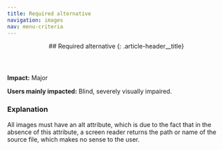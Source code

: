 ```yaml
---
title: Required alternative
navigation: images
nav: menu-criteria
---
```


<header>
## Required alternative
{: .article-header__title}
</header>

**Impact:** Major

**Users mainly impacted:** Blind, severely visually impaired.

### Explanation

All images must have an alt attribute, which is due to the fact that in the absence of this attribute, a screen reader returns the path or name of the source file, which makes no sense to the user.
